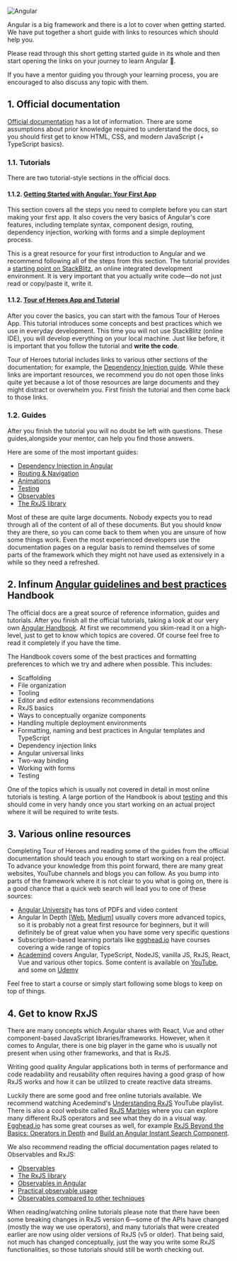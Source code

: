 ![Angular](/img/angular.svg)

Angular is a big framework and there is a lot to cover when getting started. We have put together a short guide with links to resources which should help you.

Please read through this short getting started guide in its whole and then start opening the links on your journey to learn Angular 💪.

If you have a mentor guiding you through your learning process, you are encouraged to also discuss any topic with them.

## 1. Official documentation

[Official documentation](https://angular.io/docs) has a lot of information. There are some assumptions about prior knowledge required to understand the docs, so you should first get to know HTML, CSS, and modern JavaScript (+ TypeScript basics).

### 1.1. Tutorials

There are two tutorial-style sections in the official docs.

#### 1.1.2. [Getting Started with Angular: Your First App](https://angular.io/start)

This section covers all the steps you need to complete before you can start making your first app. It also covers the very basics of Angular's core features, including template syntax, component design, routing, dependency injection, working with forms and a simple deployment process.

This is a great resource for your first introduction to Angular and we recommend following all of the steps from this section. The tutorial provides a [starting point on StackBlitz](https://angular.io/generated/live-examples/getting-started-v0/stackblitz.html), an online integrated development environment. It is very important that you actually write code—do not just read or copy/paste it, write it.

#### 1.1.2. [Tour of Heroes App and Tutorial](https://angular.io/tutorial)

After you cover the basics, you can start with the famous Tour of Heroes App. This tutorial introduces some concepts and best practices which we use in everyday development. This time you will not use StackBlitz (online IDE), you will develop everything on your local machine. Just like before, it is important that you follow the tutorial and **write the code**.

Tour of Heroes tutorial includes links to various other sections of the documentation; for example, the [Dependency Injection guide](https://angular.io/guide/dependency-injection). While these links are important resources, we recommend you do not open those links quite yet because a lot of those resources are large documents and they might distract or overwhelm you. First finish the tutorial and then come back to those links.

### 1.2. Guides

After you finish the tutorial you will no doubt be left with questions. These guides,alongside your mentor, can help you find those answers.

Here are some of the most important guides:

- [Dependency Injection in Angular](https://angular.io/guide/dependency-injection)
- [Routing & Navigation](https://angular.io/guide/router)
- [Animations](https://angular.io/guide/animations)
- [Testing](https://angular.io/guide/testing)
- [Observables](https://angular.io/guide/observables)
- [The RxJS library](https://angular.io/guide/rx-library)

Most of these are quite large documents. Nobody expects you to read through all of the content of all of these documents. But you should know they are there, so you can come back to them when you are unsure of how some things work. Even the most experienced developers use the documentation pages on a regular basis to remind themselves of some parts of the framework which they might not have used as extensively in a while so they need a refreshed.

## 2. Infinum [Angular guidelines and best practices](https://handbook.infinum.co/books/frontend/angular/angular-guidelines-and-best-practices) Handbook

The official docs are a great source of reference information, guides and tutorials. After you finish all the official tutorials, taking a look at our very own [Angular Handbook](https://handbook.infinum.co/books/frontend/angular/angular-guidelines-and-best-practices). At first we recommend you skim-read it on a high-level, just to get to know which topics are covered. Of course feel free to read it completely if you have the time.

The Handbook covers some of the best practices and formatting preferences to which we try and adhere when possible. This includes:

- Scaffolding
- File organization
- Tooling
- Editor and editor extensions recommendations
- RxJS basics
- Ways to conceptually organize components
- Handling multiple deployment environments
- Formatting, naming and best practices in Angular templates and TypeScript
- Dependency injection links
- Angular universal links
- Two-way binding
- Working with forms
- Testing

One of the topics which is usually not covered in detail in most online tutorials is testing. A large portion of the Handbook is about [testing](https://handbook.infinum.co/books/frontend/angular/angular-guidelines-and-best-practices#testing) and this should come in very handy once you start working on an actual project where it will be required to write tests.

## 3. Various online resources

Completing Tour of Heroes and reading some of the guides from the official documentation should teach you enough to start working on a real project. To advance your knowledge from this point forward, there are many great websites, YouTube channels and blogs you can follow. As you bump into parts of the framework where it is not clear to you what is going on, there is a good chance that a quick web search will lead you to one of these sources:

- [Angular University](https://angular-university.io/) has tons of PDFs and video content
- Angular In Depth [[Web](https://indepth.dev/angular/), [Medium](https://medium.com/angular-in-depth)] usually covers more advanced topics, so it is probably not a great first resource for beginners, but it will definitely be of great value when you have some very specific questions
- Subscription-based learning portals like [egghead.io](https://egghead.io/) have courses covering a wide range of topics
- [Academind](https://www.academind.com/) covers Angular, TypeScript, NodeJS, vanilla JS, RxJS, React, Vue and various other topics. Some content is available on [YouTube](https://www.youtube.com/channel/UCSJbGtTlrDami-tDGPUV9-w/featured), and some on [Udemy](https://www.udemy.com/courses/search/?src=ukw&q=academind%20angular)

Feel free to start a course or simply start following some blogs to keep on top of things.

## 4. Get to know RxJS

There are many concepts which Angular shares with React, Vue and other component-based JavaScript libraries/frameworks. However, when it comes to Angular, there is one big player in the game who is usually not present when using other frameworks, and that is RxJS.

Writing good quality Angular applications both in terms of performance and code readability and reusability often requires having a good grasp of how RxJS works and how it can be utilized to create reactive data streams.

Luckily there are some good and free online tutorials available. We recommend watching Acedemind's [Understanding RxJS](https://www.youtube.com/watch?v=T9wOu11uU6U&list=PL55RiY5tL51pHpagYcrN9ubNLVXF8rGVi) YouTube playlist. There is also a cool website called [RxJS Marbles](https://rxmarbles.com/) where you can explore many different RxJS operators and see what they do in a visual way. [Egghead.io](https://egghead.io/) has some great courses as well, for example [RxJS Beyond the Basics: Operators in Depth](https://egghead.io/courses/rxjs-beyond-the-basics-operators-in-depth) and [Build an Angular Instant Search Component](https://egghead.io/courses/build-an-angular-instant-search-component).

We also recommend reading the official documentation pages related to Observables and RxJS:

- [Observables](https://angular.io/guide/observables)
- [The RxJS library](https://angular.io/guide/rx-library)
- [Observables in Angular](https://angular.io/guide/observables-in-angular)
- [Practical observable usage](https://angular.io/guide/practical-observable-usage)
- [Observables compared to other techniques](https://angular.io/guide/comparing-observables)

When reading/watching online tutorials please note that there have been some breaking changes in RxJS version 6—some of the APIs have changed (mostly the way we use operators), and many tutorials that were created earlier are now using older versions of RxJS (v5 or older). That being said, not much has changed conceptually, just the way you write some RxJS functionalities, so those tutorials should still be worth checking out.

